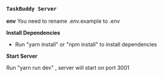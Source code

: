 ### `TaskBuddy Server`

**env**
You need to rename .env.example to .env

**Install Dependencies**

- Run "yarn install" or "npm install" to install dependencies

**Start Server**

Run "yarn run dev" , server will start on port 3001
